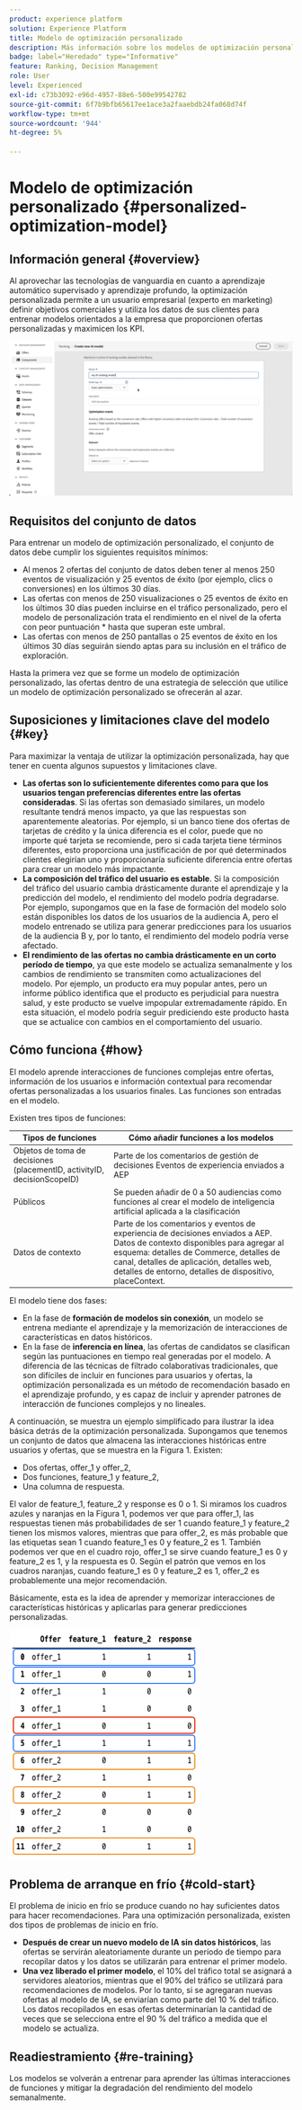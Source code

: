 ```yaml
---
product: experience platform
solution: Experience Platform
title: Modelo de optimización personalizado
description: Más información sobre los modelos de optimización personalizados
badge: label="Heredado" type="Informative"
feature: Ranking, Decision Management
role: User
level: Experienced
exl-id: c73b3092-e96d-4957-88e6-500e99542782
source-git-commit: 6f7b9bfb65617ee1ace3a2faaebdb24fa068d74f
workflow-type: tm+mt
source-wordcount: '944'
ht-degree: 5%

---
```


# Modelo de optimización personalizado {#personalized-optimization-model}

## Información general {#overview}

Al aprovechar las tecnologías de vanguardia en cuanto a aprendizaje automático supervisado y aprendizaje profundo, la optimización personalizada permite a un usuario empresarial (experto en marketing) definir objetivos comerciales y utiliza los datos de sus clientes para entrenar modelos orientados a la empresa que proporcionen ofertas personalizadas y maximicen los KPI.

![](../../rn/assets/do-not-localize/ai-ranking.gif)

## Requisitos del conjunto de datos

Para entrenar un modelo de optimización personalizado, el conjunto de datos debe cumplir los siguientes requisitos mínimos:

* Al menos 2 ofertas del conjunto de datos deben tener al menos 250 eventos de visualización y 25 eventos de éxito (por ejemplo, clics o conversiones) en los últimos 30 días.
* Las ofertas con menos de 250 visualizaciones o 25 eventos de éxito en los últimos 30 días pueden incluirse en el tráfico personalizado, pero el modelo de personalización trata el rendimiento en el nivel de la oferta con peor puntuación * hasta que superan este umbral.
* Las ofertas con menos de 250 pantallas o 25 eventos de éxito en los últimos 30 días seguirán siendo aptas para su inclusión en el tráfico de exploración.

Hasta la primera vez que se forme un modelo de optimización personalizado, las ofertas dentro de una estrategia de selección que utilice un modelo de optimización personalizado se ofrecerán al azar.

## Suposiciones y limitaciones clave del modelo {#key}

Para maximizar la ventaja de utilizar la optimización personalizada, hay que tener en cuenta algunos supuestos y limitaciones clave.

* **Las ofertas son lo suficientemente diferentes como para que los usuarios tengan preferencias diferentes entre las ofertas consideradas**. Si las ofertas son demasiado similares, un modelo resultante tendrá menos impacto, ya que las respuestas son aparentemente aleatorias.
Por ejemplo, si un banco tiene dos ofertas de tarjetas de crédito y la única diferencia es el color, puede que no importe qué tarjeta se recomiende, pero si cada tarjeta tiene términos diferentes, esto proporciona una justificación de por qué determinados clientes elegirían uno y proporcionaría suficiente diferencia entre ofertas para crear un modelo más impactante.
* **La composición del tráfico del usuario es estable**. Si la composición del tráfico del usuario cambia drásticamente durante el aprendizaje y la predicción del modelo, el rendimiento del modelo podría degradarse. Por ejemplo, supongamos que en la fase de formación del modelo solo están disponibles los datos de los usuarios de la audiencia A, pero el modelo entrenado se utiliza para generar predicciones para los usuarios de la audiencia B y, por lo tanto, el rendimiento del modelo podría verse afectado.
* **El rendimiento de las ofertas no cambia drásticamente en un corto período de tiempo**, ya que este modelo se actualiza semanalmente y los cambios de rendimiento se transmiten como actualizaciones del modelo. Por ejemplo, un producto era muy popular antes, pero un informe público identifica que el producto es perjudicial para nuestra salud, y este producto se vuelve impopular extremadamente rápido. En esta situación, el modelo podría seguir prediciendo este producto hasta que se actualice con cambios en el comportamiento del usuario.

## Cómo funciona {#how}

El modelo aprende interacciones de funciones complejas entre ofertas, información de los usuarios e información contextual para recomendar ofertas personalizadas a los usuarios finales. Las funciones son entradas en el modelo.

Existen tres tipos de funciones:

| Tipos de funciones | Cómo añadir funciones a los modelos |
|--------------|----------------------------|
| Objetos de toma de decisiones (placementID, activityID, decisionScopeID) | Parte de los comentarios de gestión de decisiones Eventos de experiencia enviados a AEP |
| Públicos | Se pueden añadir de 0 a 50 audiencias como funciones al crear el modelo de inteligencia artificial aplicada a la clasificación |
| Datos de contexto | Parte de los comentarios y eventos de experiencia de decisiones enviados a AEP. Datos de contexto disponibles para agregar al esquema: detalles de Commerce, detalles de canal, detalles de aplicación, detalles web, detalles de entorno, detalles de dispositivo, placeContext. |

El modelo tiene dos fases:

* En la fase de **formación de modelos sin conexión**, un modelo se entrena mediante el aprendizaje y la memorización de interacciones de características en datos históricos.
* En la fase de **inferencia en línea**, las ofertas de candidatos se clasifican según las puntuaciones en tiempo real generadas por el modelo. A diferencia de las técnicas de filtrado colaborativas tradicionales, que son difíciles de incluir en funciones para usuarios y ofertas, la optimización personalizada es un método de recomendación basado en el aprendizaje profundo, y es capaz de incluir y aprender patrones de interacción de funciones complejos y no lineales.

A continuación, se muestra un ejemplo simplificado para ilustrar la idea básica detrás de la optimización personalizada. Supongamos que tenemos un conjunto de datos que almacena las interacciones históricas entre usuarios y ofertas, que se muestra en la Figura 1. Existen:

* Dos ofertas, offer_1 y offer_2,
* Dos funciones, feature_1 y feature_2,
* Una columna de respuesta.

El valor de feature_1, feature_2 y response es 0 o 1. Si miramos los cuadros azules y naranjas en la Figura 1, podemos ver que para offer_1, las respuestas tienen más probabilidades de ser 1 cuando feature_1 y feature_2 tienen los mismos valores, mientras que para offer_2, es más probable que las etiquetas sean 1 cuando feature_1 es 0 y feature_2 es 1. También podemos ver que en el cuadro rojo, offer_1 se sirve cuando feature_1 es 0 y feature_2 es 1, y la respuesta es 0. Según el patrón que vemos en los cuadros naranjas, cuando feature_1 es 0 y feature_2 es 1, offer_2 es probablemente una mejor recomendación.

Básicamente, esta es la idea de aprender y memorizar interacciones de características históricas y aplicarlas para generar predicciones personalizadas.

![](../assets/perso-ranking-schema.png)

## Problema de arranque en frío {#cold-start}

El problema de inicio en frío se produce cuando no hay suficientes datos para hacer recomendaciones. Para una optimización personalizada, existen dos tipos de problemas de inicio en frío.

* **Después de crear un nuevo modelo de IA sin datos históricos**, las ofertas se servirán aleatoriamente durante un período de tiempo para recopilar datos y los datos se utilizarán para entrenar el primer modelo.
* **Una vez liberado el primer modelo**, el 10% del tráfico total se asignará a servidores aleatorios, mientras que el 90% del tráfico se utilizará para recomendaciones de modelos. Por lo tanto, si se agregaran nuevas ofertas al modelo de IA, se enviarían como parte del 10 % del tráfico. Los datos recopilados en esas ofertas determinarían la cantidad de veces que se selecciona entre el 90 % del tráfico a medida que el modelo se actualiza.

## Readiestramiento {#re-training}

Los modelos se volverán a entrenar para aprender las últimas interacciones de funciones y mitigar la degradación del rendimiento del modelo semanalmente.
